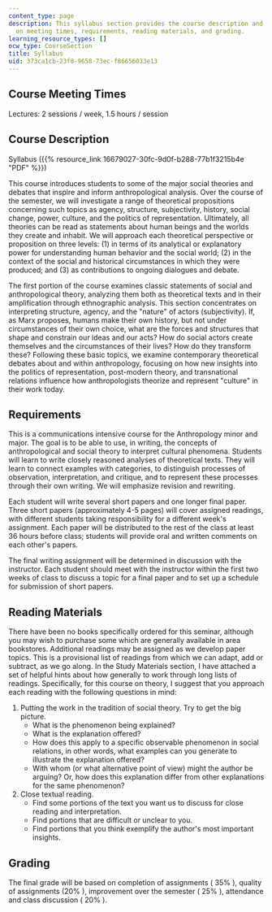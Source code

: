 ```yaml
---
content_type: page
description: This syllabus section provides the course description and information
  on meeting times, requirements, reading materials, and grading.
learning_resource_types: []
ocw_type: CourseSection
title: Syllabus
uid: 373ca1cb-23f0-9658-73ec-f86656033e13
---
```


Course Meeting Times
--------------------

Lectures: 2 sessions / week, 1.5 hours / session

Course Description
------------------

Syllabus ({{% resource_link 16679027-30fc-9d0f-b288-77b1f3215b4e "PDF" %}})

This course introduces students to some of the major social theories and debates that inspire and inform anthropological analysis. Over the course of the semester, we will investigate a range of theoretical propositions concerning such topics as agency, structure, subjectivity, history, social change, power, culture, and the politics of representation. Ultimately, all theories can be read as statements about human beings and the worlds they create and inhabit. We will approach each theoretical perspective or proposition on three levels: (1) in terms of its analytical or explanatory power for understanding human behavior and the social world; (2) in the context of the social and historical circumstances in which they were produced; and (3) as contributions to ongoing dialogues and debate.

The first portion of the course examines classic statements of social and anthropological theory, analyzing them both as theoretical texts and in their amplification through ethnographic analysis. This section concentrates on interpreting structure, agency, and the "nature" of actors (subjectivity). If, as Marx proposes, humans make their own history, but not under circumstances of their own choice, what are the forces and structures that shape and constrain our ideas and our acts? How do social actors create themselves and the circumstances of their lives? How do they transform these? Following these basic topics, we examine contemporary theoretical debates about and within anthropology, focusing on how new insights into the politics of representation, post-modern theory, and transnational relations influence how anthropologists theorize and represent "culture" in their work today.

Requirements
------------

This is a communications intensive course for the Anthropology minor and major. The goal is to be able to use, in writing, the concepts of anthropological and social theory to interpret cultural phenomena. Students will learn to write closely reasoned analyses of theoretical texts. They will learn to connect examples with categories, to distinguish processes of observation, interpretation, and critique, and to represent these processes through their own writing. We will emphasize revision and rewriting.

Each student will write several short papers and one longer final paper. Three short papers (approximately 4-5 pages) will cover assigned readings, with different students taking responsibility for a different week's assignment. Each paper will be distributed to the rest of the class at least 36 hours before class; students will provide oral and written comments on each other's papers.

The final writing assignment will be determined in discussion with the instructor. Each student should meet with the instructor within the first two weeks of class to discuss a topic for a final paper and to set up a schedule for submission of short papers.

Reading Materials
-----------------

There have been no books specifically ordered for this seminar, although you may wish to purchase some which are generally available in area bookstores. Additional readings may be assigned as we develop paper topics. This is a provisional list of readings from which we can adapt, add or subtract, as we go along. In the Study Materials section, I have attached a set of helpful hints about how generally to work through long lists of readings. Specifically, for this course on theory, I suggest that you approach each reading with the following questions in mind:

1.  Putting the work in the tradition of social theory. Try to get the big picture.
    *   What is the phenomenon being explained?
    *   What is the explanation offered?
    *   How does this apply to a specific observable phenomenon in social relations, in other words, what examples can you generate to illustrate the explanation offered?
    *   With whom (or what alternative point of view) might the author be arguing? Or, how does this explanation differ from other explanations for the same phenomenon?
2.  Close textual reading.
    *   Find some portions of the text you want us to discuss for close reading and interpretation.
    *   Find portions that are difficult or unclear to you.
    *   Find portions that you think exemplify the author's most important insights.

Grading
-------

The final grade will be based on completion of assignments ( 35% ), quality of assignments (20% ), improvement over the semester ( 25% ), attendance and class discussion ( 20% ).